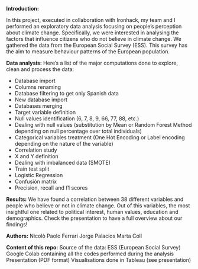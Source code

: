 **Introduction:**

In this project, executed in collaboration with Ironhack, my team and I performed an exploratory data analysis focusing on people’s perception about climate change. 
Specifically, we were interested in analysing the factors that influence citizens who do not believe in climate change. 
We gathered the data from the European Social Survey (ESS). This survey has the aim to measure behaviour patterns of the European population.

**Data analysis:**
Here’s a list of the major computations done to explore, clean and process the data:
* Database import
* Columns renaming
* Database filtering to get only Spanish data
* New database import
* Databases merging
* Target variable definition
* Null values identification (6, 7, 8, 9, 66, 77, 88, etc.)
* Dealing with null values (substitution by Mean or Random Forest Method depending on null percentage over total individuals)
* Categorical variables treatment (One Hot Encoding or Label encoding depending on the nature of the variable)
* Correlation study 
* X and Y definition
* Dealing with imbalanced data (SMOTE)
* Train test split
* Logistic Regression
* Confusión matrix
* Precision, recall and f1 scores

**Results:**
We have found a correlation between 38 different variables and people who believe or not in climate change. Out of this variables, the most insightful one related to political interest, human values, education and demographics. 
Check the presentation to have a full overview about our findings!

**Authors:**
Nicolò Paolo Ferrari
Jorge Palacios
Marta Coll

**Content of this repo:**
Source of the data: ESS (European Social Survey)
Google Colab containing all the codes performed during the analysis
Presentation (PDF format)
Visualisations done in Tableau (see presentation)

















